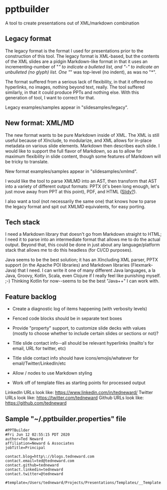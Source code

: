 # pptbuilder
A tool to create presentations out of XML/markdown combination

## Legacy format
The legacy format is the format I used for presentations prior to the construction of this tool. The legacy format is XML-based, but the contents of the XML slides are a pidgin Markdown-like format in that it uses an incrementing-number of "*" to indicate a bulleted list, and "-" to indicate an unbulleted (no glyph) list. One "*" was top-level (no indent), as was no "*".

The format suffered from a serious lack of flexibility, in that it offered no hyperlinks, no images, nothing beyond text, really. The tool suffered similarly, in that it could produce PPTs and nothing else. With this generation of tool, I want to correct for that.

Legacy examples/samples appear in "slidesamples/legacy".

## New format: XML/MD
The new format wants to be pure Markdown inside of XML. The XML is still useful because of XInclude, to modularize, and XML allows for in-place metadata on various slide elements. Markdown then describes each slide. I would like to support the full flavor of Markdown, so as to allow for maximum flexibility in slide content, though some features of Markdown will be tricky to translate.

New format examples/samples appear in "slidesamples/xmlmd".

I would like the tool to parse XMLMD into an AST, then transform that AST into a variety of different output formats: PPTX (it's been long enough, let's just move away from PPT at this point), PDF, and HTML ([Slidy?](https://www.w3.org/2005/03/slideshow.html#(1))).

I also want a tool (not necessarily the same one) that knows how to parse the legacy format and spit out XMLMD equivalents, for easy porting.

## Tech stack
I need a Markdown library that doesn't go from Markdown straight to HTML; I need it to parse into an intermediate format that allows me to do the actual output. Beyond that, this could be done in just about any language/platform stack that allows me to do this headless (for CI/CD purposes).

Java seems to be the best solution; it has an XIncluding XML parser, PPTX support (in the Apache POI libraries) and Markdown libraries (Flexmark-Java) that I need. I can write it one of many different Java languages, a la Java, Groovy, Kotlin, Scala, even Clojure if I really feel like punishing myself. ;-) Thinking Kotlin for now--seems to be the best "Java++" I can work with.

## Feature backlog

* Create a diagnostic log of items happening (with verbosity levels)

* Fenced code blocks should be in separate text boxes

* Provide "property" support, to customize slide decks with values (mostly to choose whether to include certain slides or sections or not)?

* Title slide contact info--all should be relevant hyperlinks (mailto's for email, URL for twitter, etc)

* Title slide contact info should have icons/emojis/whatever for email/Twitter/LinkedIn/etc

* Allow <slide>/<notes> nodes to use Markdown styling

* Work off of template files as starting points for processed output

LinkedIn URLs look like: https://www.linkedin.com/in/tedneward/
Twitter URLs look like: https://twitter.com/tedneward
Github URLs look like: https://github.com/tedneward

## Sample "~/.pptbuilder.properties" file

```
#PPTBuilder
#Fri Jun 12 02:55:15 PDT 2020
author=Ted Neward
affiliation=Neward & Associates
jobTitle=Principal

contact.blog=http\://blogs.tedneward.com
contact.email=ted@tedneward.com
contact.github=tedneward
contact.linkedin=tedneward
contact.twitter=@tedneward

#template=/Users/tedneward/Projects/Presentations/Templates/__Template.ppt
```
